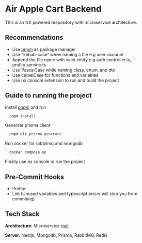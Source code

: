 # Air Apple Cart Backend

This is an NX powered respository with microservice architecture.

## Recommendations

- Use [pnpm](https://pnpm.io/installation) as package manager
- Use "kebab-case" when naming a file e.g user-account
- Append the file name with valid entity e.g auth.controller.ts, profile.service.ts
- Use PascalCase while naming class, enum, and dto
- Use camelCase for functions and variables
- Use nx console extension to run and build the project


## Guide to running the project

Install [pnpm](https://pnpm.io/installation) and run

```bash
  pnpm install
```

Generate prisma client

```bash
  pnpm dlx prisma generate
```

Run docker for rabbitmq and mongodb

```bash
  docker compose up
```

Finally use nx console to run the project



## Pre-Commit Hooks

- Prettier
- Lint (Unused variables and typescript errors will stop you from commiting)

## Tech Stack

**Architecture:** Microservice ([nx](https://nx.dev))

**Server:** Nestjs, Mongodb, Prisma, RabbitMQ, Redis
